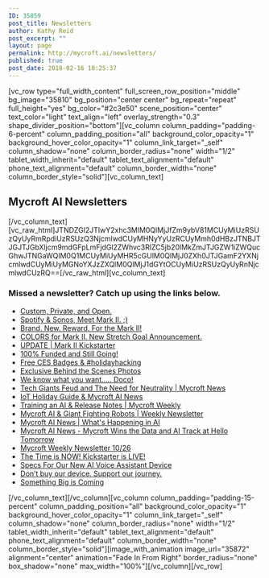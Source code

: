 ```yaml
---
ID: 35859
post_title: Newsletters
author: Kathy Reid
post_excerpt: ""
layout: page
permalink: http://mycroft.ai/newsletters/
published: true
post_date: 2018-02-16 10:25:37
---
```

[vc_row type="full_width_content" full_screen_row_position="middle" bg_image="35810" bg_position="center center" bg_repeat="repeat" full_height="yes" bg_color="#2c3e50" scene_position="center" text_color="light" text_align="left" overlay_strength="0.3" shape_divider_position="bottom"][vc_column column_padding="padding-6-percent" column_padding_position="all" background_color_opacity="1" background_hover_color_opacity="1" column_link_target="_self" column_shadow="none" column_border_radius="none" width="1/2" tablet_width_inherit="default" tablet_text_alignment="default" phone_text_alignment="default" column_border_width="none" column_border_style="solid"][vc_column_text]
<h2>Mycroft AI Newsletters</h2>
[/vc_column_text][vc_raw_html]JTNDZGl2JTIwY2xhc3MlM0QlMjJfZm9ybV81MCUyMiUzRSUzQyUyRmRpdiUzRSUzQ3NjcmlwdCUyMHNyYyUzRCUyMmh0dHBzJTNBJTJGJTJGbXljcm9mdGFpLmFjdGl2ZWhvc3RlZC5jb20lMkZmJTJGZW1iZWQucGhwJTNGaWQlM0Q1MCUyMiUyMHR5cGUlM0QlMjJ0ZXh0JTJGamF2YXNjcmlwdCUyMiUyMGNoYXJzZXQlM0QlMjJ1dGYtOCUyMiUzRSUzQyUyRnNjcmlwdCUzRQ==[/vc_raw_html][vc_column_text]
<h3>Missed a newsletter? Catch up using the links below.</h3>
<ul>
 	<li><a href="https://mycroftai.activehosted.com/social/76dc611d6ebaafc66cc0879c71b5db5c.101" target="_blank" rel="noopener">Custom, Private, and Open.</a></li>
 	<li><a href="https://mycroftai.activehosted.com/social/3def184ad8f4755ff269862ea77393dd.98" target="_blank" rel="noopener">Spotify &amp; Sonos, Meet Mark II. ;)</a></li>
 	<li><a href="https://mycroftai.activehosted.com/social/a0a080f42e6f13b3a2df133f073095dd.95" target="_blank" rel="noopener">Brand. New. Reward. For the Mark II!</a></li>
 	<li><a href="https://mycroftai.activehosted.com/social/5ef059938ba799aaa845e1c2e8a762bd.91" target="_blank" rel="noopener">COLORS for Mark II. New Stretch Goal Announcement.</a></li>
 	<li><a href="https://mycroftai.activehosted.com/social/eb160de1de89d9058fcb0b968dbbbd68.90" target="_blank" rel="noopener">UPDATE | Mark II Kickstarter</a></li>
 	<li><a href="https://mycroftai.activehosted.com/social/c45147dee729311ef5b5c3003946c48f.89" target="_blank" rel="noopener">100% Funded and Still Going!</a></li>
 	<li><a href="https://mycroftai.activehosted.com/social/65b9eea6e1cc6bb9f0cd2a47751a186f.78" target="_blank" rel="noopener">Free CES Badges &amp; #holidayhacking</a></li>
 	<li><a href="https://mycroftai.activehosted.com/social/6974ce5ac660610b44d9b9fed0ff9548.76" target="_blank" rel="noopener">Exclusive Behind the Scenes Photos</a></li>
 	<li><a href="https://mycroftai.activehosted.com/social/f899139df5e1059396431415e770c6dd.73" target="_blank" rel="noopener">We know what you want..... Doco!</a></li>
 	<li><a href="https://mycroftai.activehosted.com/social/f4b9ec30ad9f68f89b29639786cb62ef.67" target="_blank" rel="noopener">Tech Giants Feud and The Need for Neutrality | Mycroft News</a></li>
 	<li><a href="https://mycroftai.activehosted.com/social/2a38a4a9316c49e5a833517c45d31070.61" target="_blank" rel="noopener">IoT Holiday Guide &amp; Mycroft AI News</a></li>
 	<li><a href="https://mycroftai.activehosted.com/social/fe9fc289c3ff0af142b6d3bead98a923.56" target="_blank" rel="noopener">Training an AI &amp; Release Notes | Mycroft Weekly</a></li>
 	<li><a href="https://mycroftai.activehosted.com/social/35f4a8d465e6e1edc05f3d8ab658c551.51" target="_blank" rel="noopener">Mycroft AI &amp; Giant Fighting Robots | Weekly Newsletter</a></li>
 	<li><a href="https://mycroftai.activehosted.com/social/3295c76acbf4caaed33c36b1b5fc2cb1.40" target="_blank" rel="noopener">Mycroft AI News | What's Happening in AI</a></li>
 	<li><a href="https://mycroftai.activehosted.com/social/72b32a1f754ba1c09b3695e0cb6cde7f.32" target="_blank" rel="noopener">Mycroft AI News - Mycroft Wins the Data and AI Track at Hello Tomorrow</a></li>
 	<li><a href="https://mycroftai.activehosted.com/social/2838023a778dfaecdc212708f721b788.27" target="_blank" rel="noopener">Mycroft Weekly Newsletter 10/26</a></li>
 	<li><a href="https://mycroftai.activehosted.com/social/f7177163c833dff4b38fc8d2872f1ec6.20" target="_blank" rel="noopener">The Time is NOW! Kickstarter is LIVE!</a></li>
 	<li><a href="https://mycroftai.activehosted.com/social/17e62166fc8586dfa4d1bc0e1742c08b.19" target="_blank" rel="noopener">Specs For Our New AI Voice Assistant Device</a></li>
 	<li><a href="https://mycroftai.activehosted.com/social/a1d0c6e83f027327d8461063f4ac58a6.18" target="_blank" rel="noopener">Don’t buy our device. Support our journey.</a></li>
 	<li><a href="https://mycroftai.activehosted.com/social/3416a75f4cea9109507cacd8e2f2aefc.17" target="_blank" rel="noopener">Something Big is Coming</a></li>
</ul>
[/vc_column_text][/vc_column][vc_column column_padding="padding-15-percent" column_padding_position="all" background_color_opacity="1" background_hover_color_opacity="1" column_link_target="_self" column_shadow="none" column_border_radius="none" width="1/2" tablet_width_inherit="default" tablet_text_alignment="default" phone_text_alignment="default" column_border_width="none" column_border_style="solid"][image_with_animation image_url="35872" alignment="center" animation="Fade In From Right" border_radius="none" box_shadow="none" max_width="100%"][/vc_column][/vc_row]